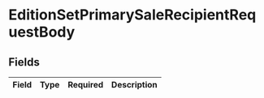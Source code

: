 # EditionSetPrimarySaleRecipientRequestBody


## Fields

| Field       | Type        | Required    | Description |
| ----------- | ----------- | ----------- | ----------- |